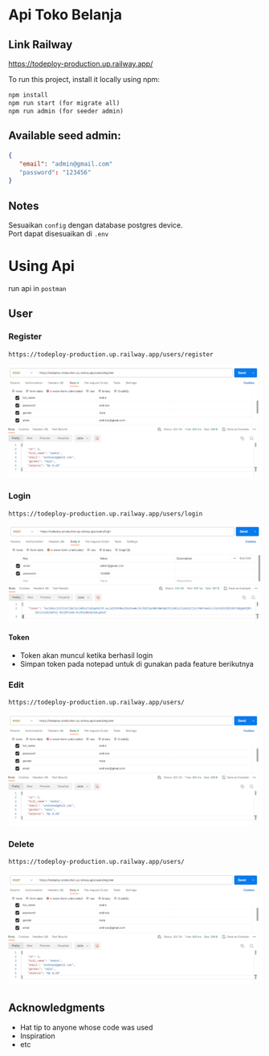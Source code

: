 # Api Toko Belanja
## Link Railway
https://todeploy-production.up.railway.app/

To run this project, install it locally using npm:

```
npm install
npm run start (for migrate all)
npm run admin (for seeder admin)
```

## Available seed admin:
```json
{
   "email": "admin@gmail.com"
   "password": "123456"
}
```



## Notes
Sesuaikan `config` dengan database postgres device. <br>
Port dapat disesuaikan di `.env`

# Using Api
run api in `postman` 

## User

### Register
```
https://todeploy-production.up.railway.app/users/register
```
![Alt text](images/register.png)

### Login
```
https://todeploy-production.up.railway.app/users/login
```
![Alt text](images/login.png)
#### Token
* Token akan muncul ketika berhasil login
* Simpan token pada notepad untuk di gunakan pada feature berikutnya

### Edit
```
https://todeploy-production.up.railway.app/users/
```
![Alt text](images/register.png)

### Delete
```
https://todeploy-production.up.railway.app/users/
```
![Alt text](images/register.png)

## Acknowledgments

* Hat tip to anyone whose code was used
* Inspiration
* etc






